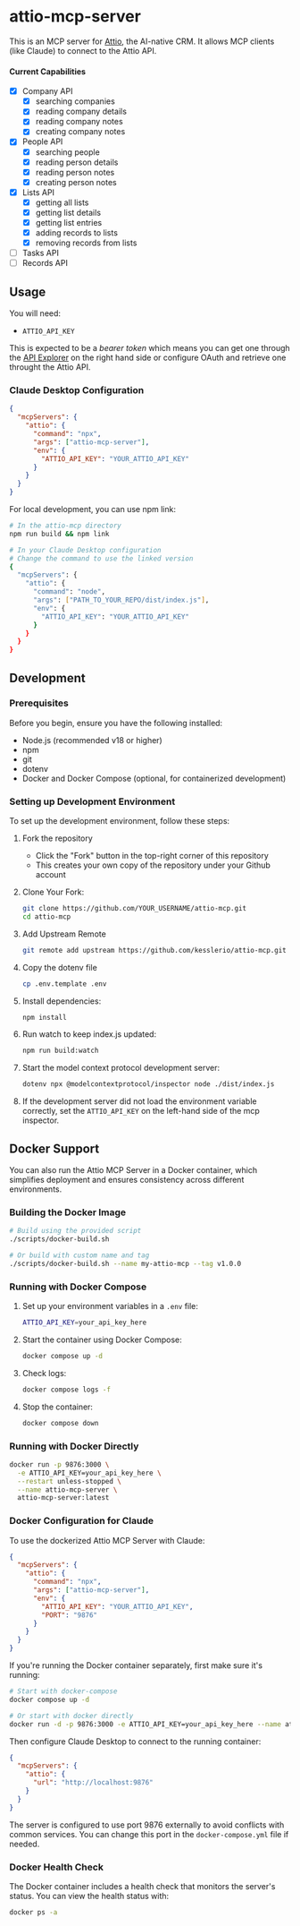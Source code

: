 # attio-mcp-server

This is an MCP server for [Attio](https://attio.com/), the AI-native CRM. It allows MCP clients (like Claude) to connect to the Attio API.

#### Current Capabilities

- [x] Company API
  - [x] searching companies
  - [x] reading company details
  - [x] reading company notes
  - [x] creating company notes
- [x] People API
  - [x] searching people
  - [x] reading person details
  - [x] reading person notes
  - [x] creating person notes
- [x] Lists API
  - [x] getting all lists
  - [x] getting list details
  - [x] getting list entries
  - [x] adding records to lists
  - [x] removing records from lists
- [ ] Tasks API
- [ ] Records API

## Usage

You will need:

- `ATTIO_API_KEY` 

This is expected to be a *bearer token* which means you can get one through the [API Explorer](https://developers.attio.com/reference/get_v2-objects) on the right hand side or configure OAuth and retrieve one throught the Attio API.


### Claude Desktop Configuration

```json
{
  "mcpServers": {
    "attio": {
      "command": "npx",
      "args": ["attio-mcp-server"],
      "env": {
        "ATTIO_API_KEY": "YOUR_ATTIO_API_KEY"
      }
    }
  }
}
```

For local development, you can use npm link:

```sh
# In the attio-mcp directory
npm run build && npm link

# In your Claude Desktop configuration
# Change the command to use the linked version
{
  "mcpServers": {
    "attio": {
      "command": "node",
      "args": ["PATH_TO_YOUR_REPO/dist/index.js"],
      "env": {
        "ATTIO_API_KEY": "YOUR_ATTIO_API_KEY"
      }
    }
  }
}
```
## Development

### Prerequisites

Before you begin, ensure you have the following installed:

- Node.js (recommended v18 or higher)
- npm
- git
- dotenv
- Docker and Docker Compose (optional, for containerized development)

### Setting up Development Environment

To set up the development environment, follow these steps:

1. Fork the repository

   - Click the "Fork" button in the top-right corner of this repository
   - This creates your own copy of the repository under your Github account

1. Clone Your Fork:

   ```sh
   git clone https://github.com/YOUR_USERNAME/attio-mcp.git
   cd attio-mcp
   ```

1. Add Upstream Remote
   ```sh
   git remote add upstream https://github.com/kesslerio/attio-mcp.git
   ```

1. Copy the dotenv file
    ```sh
    cp .env.template .env
    ```

1. Install dependencies:

   ```sh
   npm install
   ```

1. Run watch to keep index.js updated:

   ```sh
   npm run build:watch
   ```

1. Start the model context protocol development server:

   ```sh
   dotenv npx @modelcontextprotocol/inspector node ./dist/index.js
   ```

1. If the development server did not load the environment variable correctly, set the `ATTIO_API_KEY` on the left-hand side of the mcp inspector.

## Docker Support

You can also run the Attio MCP Server in a Docker container, which simplifies deployment and ensures consistency across different environments.

### Building the Docker Image

```sh
# Build using the provided script
./scripts/docker-build.sh

# Or build with custom name and tag
./scripts/docker-build.sh --name my-attio-mcp --tag v1.0.0
```

### Running with Docker Compose

1. Set up your environment variables in a `.env` file:

   ```sh
   ATTIO_API_KEY=your_api_key_here
   ```

2. Start the container using Docker Compose:

   ```sh
   docker compose up -d
   ```

3. Check logs:

   ```sh
   docker compose logs -f
   ```

4. Stop the container:

   ```sh
   docker compose down
   ```

### Running with Docker Directly

```sh
docker run -p 9876:3000 \
  -e ATTIO_API_KEY=your_api_key_here \
  --restart unless-stopped \
  --name attio-mcp-server \
  attio-mcp-server:latest
```

### Docker Configuration for Claude

To use the dockerized Attio MCP Server with Claude:

```json
{
  "mcpServers": {
    "attio": {
      "command": "npx",
      "args": ["attio-mcp-server"],
      "env": {
        "ATTIO_API_KEY": "YOUR_ATTIO_API_KEY",
        "PORT": "9876"
      }
    }
  }
}
```

If you're running the Docker container separately, first make sure it's running:

```sh
# Start with docker-compose
docker compose up -d

# Or start with docker directly
docker run -d -p 9876:3000 -e ATTIO_API_KEY=your_api_key_here --name attio-mcp-server attio-mcp-server:latest
```

Then configure Claude Desktop to connect to the running container:

```json
{
  "mcpServers": {
    "attio": {
      "url": "http://localhost:9876"
    }
  }
}
```

The server is configured to use port 9876 externally to avoid conflicts with common services. You can change this port in the `docker-compose.yml` file if needed.

### Docker Health Check

The Docker container includes a health check that monitors the server's status. You can view the health status with:

```sh
docker ps -a
```
